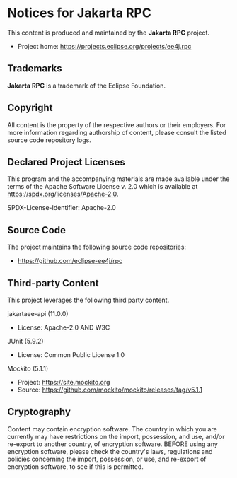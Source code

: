 [//]: # " Copyright (c) 2023 Oracle and/or its affiliates. "
[//]: # "  "
[//]: # " This program and the accompanying materials are made available under the "
[//]: # " terms of the Apache Software License v. 2.0 which is available at "
[//]: # " https://spdx.org/licenses/Apache-2.0. "
[//]: # "  "
[//]: # " SPDX-License-Identifier: Apache-2.0 "

# Notices for Jakarta RPC

This content is produced and maintained by the **Jakarta RPC**
project.

* Project home: https://projects.eclipse.org/projects/ee4j.rpc

## Trademarks

**Jakarta RPC** is a trademark of the Eclipse Foundation.

## Copyright

All content is the property of the respective authors or their employers. For
more information regarding authorship of content, please consult the listed
source code repository logs.

## Declared Project Licenses

This program and the accompanying materials are made available under the terms
of the Apache Software License v. 2.0 which is available at
https://spdx.org/licenses/Apache-2.0.

SPDX-License-Identifier: Apache-2.0

## Source Code

The project maintains the following source code repositories:

* https://github.com/eclipse-ee4j/rpc

## Third-party Content

This project leverages the following third party content.

jakartaee-api (11.0.0)

* License: Apache-2.0 AND W3C

JUnit (5.9.2)

* License: Common Public License 1.0

Mockito (5.1.1)

* Project: https://site.mockito.org
* Source: https://github.com/mockito/mockito/releases/tag/v5.1.1

## Cryptography

Content may contain encryption software. The country in which you are currently
may have restrictions on the import, possession, and use, and/or re-export to
another country, of encryption software. BEFORE using any encryption software,
please check the country's laws, regulations and policies concerning the import,
possession, or use, and re-export of encryption software, to see if this is
permitted.

